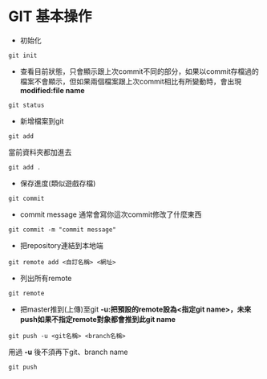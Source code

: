 # GIT 基本操作
* 初始化
```
git init 
```
* 查看目前狀態，只會顯示跟上次commit不同的部分，如果以commit存檔過的檔案不會顯示，但如果兩個檔案跟上次commit相比有所變動時，會出現 **modified:file name**
```
git status
```
* 新增檔案到git
```
git add
```
當前資料夾都加進去
```
git add .
```
* 保存進度(類似遊戲存檔)
```
git commit 
```

* commit message 通常會寫你這次commit修改了什麼東西
```
git commit -m "commit message"
```
* 把repository連結到本地端
```
git remote add <自訂名稱> <網址>
```
* 列出所有remote
```
git remote
```
* 把master推到(上傳)至git
**-u:把預設的remote設為<指定git name>，未來push如果不指定remote對象都會推到此git name**
```
git push -u <git名稱> <branch名稱>
```
用過 **-u** 後不須再下git、branch name
```
git push
```
